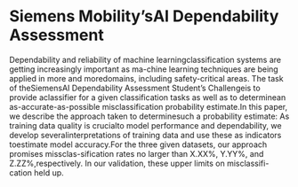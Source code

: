 # Siemens Mobility’sAI Dependability Assessment

Dependability  and  reliability  of  machine  learningclassification  systems  are  getting  increasingly  important  as  ma-chine  learning  techniques  are  being  applied  in  more  and  moredomains, including safety-critical areas. The task of theSiemensAI Dependability Assessment Student’s Challengeis  to  provide  aclassifier  for  a  given  classification  tasks  as  well  as  to  determinean  as-accurate-as-possible  misclassification  probability  estimate.In  this  paper,  we  describe  the  approach  taken  to  determinesuch  a  probability  estimate:  As  training  data  quality  is  crucialto  model  performance  and  dependability,  we  develop  severalinterpretations  of  training  data  and  use  these  as  indicators  toestimate  model  accuracy.For the three given datasets, our approach promises missclas-sification  rates  no  larger  than  X.XX%,  Y.YY%,  and  Z.ZZ%,respectively.  In  our  validation,  these  upper  limits  on  misclassifi-cation  held  up.
